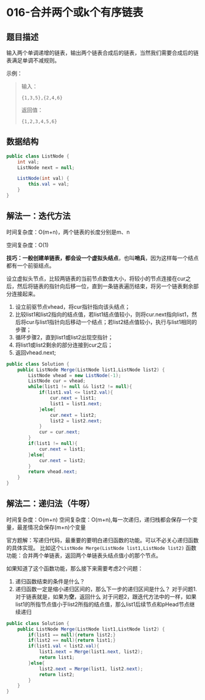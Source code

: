 # 016-合并两个或k个有序链表

## 题目描述

输入两个单调递增的链表，输出两个链表合成后的链表，当然我们需要合成后的链表满足单调不减规则。

示例：

> 输入：
>
> ```
> {1,3,5},{2,4,6}
> ```
>
> 返回值：
>
> ```
> {1,2,3,4,5,6}
> ```

## 数据结构

```java
public class ListNode {
    int val;
    ListNode next = null;

    ListNode(int val) {
        this.val = val;
    }
}
```

## 解法一：迭代方法

时间复杂度：O(m+n)，两个链表的长度分别是m、n

空间复杂度：O(1)

**技巧：**一般创建单链表，都会设一个**虚拟头结点**，也叫**哨兵**，因为这样每一个结点都有一个前驱结点。

设立虚拟头节点，比较两链表的当前节点数值大小，将较小的节点连接在cur之后，然后将链表的指针向后移一位，直到一条链表遍历结束，将另一个链表剩余部分连接起来。

1. 设立前驱节点vhead，将cur指针指向该头结点；
2. 比较list1和list2指向的结点值，若list1结点值较小，则将cur.next指向list1，然后将cur与list1指针向后移动一个结点；若list2结点值较小，执行与list1相同的步骤；
3. 循环步骤2，直到list1或list2出现空指针；
4. 将list1或list2剩余的部分连接到cur之后；
5. 返回vhead.next;

```java
public class Solution {
    public ListNode Merge(ListNode list1,ListNode list2) {
        ListNode vhead = new ListNode(-1);
        ListNode cur = vhead;
        while(list1 != null && list2 != null){
            if(list1.val <= list2.val){
                cur.next = list1;
                list1 = list1.next;
            }else{
                cur.next = list2;
                list2 = list2.next;
            }
            cur = cur.next;
        }
        if(list1 != null){
            cur.next = list1;
        }else{
            cur.next = list2;
        }
        return vhead.next;
    }
}
```

## 解法二：递归法（牛呀）

时间复杂度：O(m+n)
空间复杂度：O(m+n),每一次递归，递归栈都会保存一个变量，最差情况会保存(m+n)个变量

官方题解：写递归代码，最重要的要明白递归函数的功能。可以不必关心递归函数的具体实现。
比如这个`ListNode Merge(ListNode list1,ListNode list2)`
函数功能：合并两个单链表，返回两个单链表头结点值小的那个节点。

如果知道了这个函数功能，那么接下来需要考虑2个问题：

1. 递归函数结束的条件是什么？
2. 递归函数一定是缩小递归区间的，那么下一步的递归区间是什么？
   对于问题1.对于链表就是，如果为**空**，返回什么
   对于问题2，跟迭代方法中的一样，如果list1的所指节点值小于list2所指的结点值，那么list1后续节点和pHead节点继续递归

```java
public class Solution {
    public ListNode Merge(ListNode list1,ListNode list2) {
        if(list1 == null){return list2;}
        if(list2 == null){return list1;}
        if(list1.val < list2.val){
            list1.next = Merge(list1.next, list2);
            return list1;
        }else{
            list2.next = Merge(list1, list2.next);
            return list2;
        }
    }
}
```


